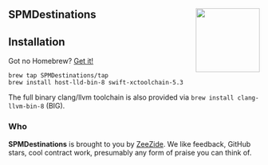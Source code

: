 <h2>SPMDestinations
  <img src="http://zeezide.com/img/SwiftXcodePkgIcon.svg"
       align="right" width="128" height="128" />
</h2>

## Installation

Got no Homebrew? [Get it!](https://brew.sh)

```shell
brew tap SPMDestinations/tap
brew install host-lld-bin-8 swift-xctoolchain-5.3
```

The full binary clang/llvm toolchain is also provided via
`brew install clang-llvm-bin-8` (BIG).

### Who

**SPMDestinations** is brought to you by
[ZeeZide](http://zeezide.de).
We like feedback, GitHub stars, cool contract work,
presumably any form of praise you can think of.
